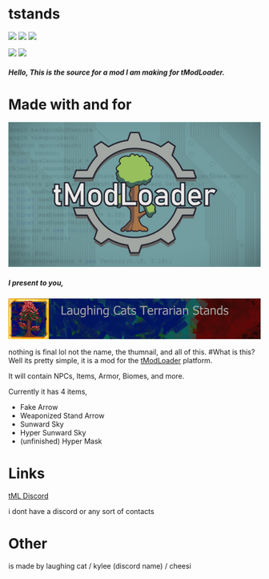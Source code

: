 # **tstands**
![](https://img.shields.io/github/stars/ACKREIK/tstands) ![](https://img.shields.io/github/forks/ACKREIK/tstands)  ![](https://img.shields.io/github/issues/ACKREIK/tstands)

![](https://img.shields.io/github/tag/ACKREIK/tstands) ![](https://img.shields.io/github/release/ACKREIK/tstands)
##### Hello, This is the source for a mod I am making for tModLoader.

# Made with and for
![](https://github.com/ACKREIK/tstands/blob/main/tml.png?raw=true)
##### I present to you,
![](https://github.com/ACKREIK/tstands/blob/main/iconlarge.png?raw=true)

nothing is final lol
not the name, the thumnail, and all of this.
#What is this?
Well its pretty simple, it is a mod for the [tModLoader](https://store.steampowered.com/app/1281930/tModLoader/) platform.

It will contain NPCs, Items, Armor, Biomes, and more.

Currently it has 4 items,
- Fake Arrow
- Weaponized Stand Arrow
- Sunward Sky
- Hyper Sunward Sky
- (unfinished) Hyper Mask
# Links
[tML Discord](https://discord.com/invite/RMZCqq6)

i dont have a discord or any sort of contacts

# Other
is made by laughing cat / kylee (discord name) / cheesi



